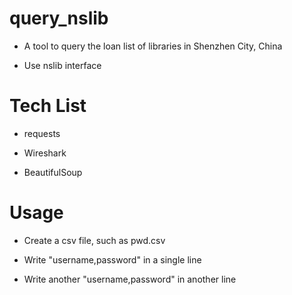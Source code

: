 # query_nslib

- A tool to query the loan list of libraries in Shenzhen City, China

- Use nslib interface

# Tech List

- requests

- Wireshark

- BeautifulSoup 

# Usage

- Create a csv file, such as pwd.csv

- Write "username,password" in a single line

- Write another "username,password" in another line

